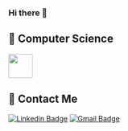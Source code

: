 ### Hi there 👋

## :school: Computer Science

<code><img height="48" src="https://www.dc.uba.ar/wp-content/uploads/2018/11/logo1.gif"></code>

## :calling: Contact Me

[![Linkedin Badge](https://img.shields.io/badge/-Follow_Me-blue?style=for-the-badge&logo=Linkedin&logoColor=white&link=https://www.linkedin.com/in/lucaoller///)](https://www.linkedin.com/in/lucaoller/) [![Gmail Badge](https://img.shields.io/badge/-ollerr67@gmail.com-d44638?style=for-the-badge&logo=Gmail&logoColor=white&link=mailto:ollerr67@gmail@gmail.com)](mailto:ollerr67@gmail.com)



<!--
**loller67/loller67** is a ✨ _special_ ✨ repository because its `README.md` (this file) appears on your GitHub profile.

Here are some ideas to get you started:

- 🔭 I’m currently working on ...
- 🌱 I’m currently learning ...
- 👯 I’m looking to collaborate on ...
- 🤔 I’m looking for help with ...
- 💬 Ask me about ...
- 📫 How to reach me: ...
- 😄 Pronouns: ...
- ⚡ Fun fact: ...
-->
